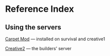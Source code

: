 # Reference Index

## Using the servers

[Carpet Mod](/docs/carpet)
&mdash; installed on survival and creative1

[Creative2](/docs/creative2)
&mdash; the builders' server
